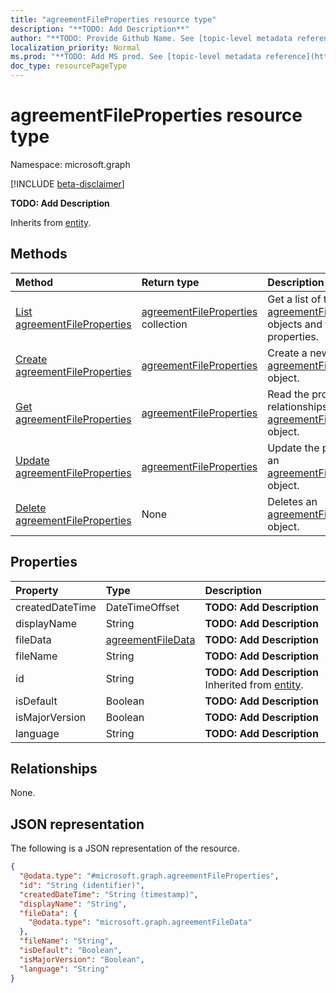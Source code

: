 ```yaml
---
title: "agreementFileProperties resource type"
description: "**TODO: Add Description**"
author: "**TODO: Provide Github Name. See [topic-level metadata reference](https://msgo.azurewebsites.net/add/document/guidelines/metadata.html#topic-level-metadata)**"
localization_priority: Normal
ms.prod: "**TODO: Add MS prod. See [topic-level metadata reference](https://msgo.azurewebsites.net/add/document/guidelines/metadata.html#topic-level-metadata)**"
doc_type: resourcePageType
---
```


# agreementFileProperties resource type

Namespace: microsoft.graph

[!INCLUDE [beta-disclaimer](../../includes/beta-disclaimer.md)]

**TODO: Add Description**


Inherits from [entity](../resources/entity.md).

## Methods
|Method|Return type|Description|
|:---|:---|:---|
|[List agreementFileProperties](../api/agreementfileproperties-list.md)|[agreementFileProperties](../resources/agreementfileproperties.md) collection|Get a list of the [agreementFileProperties](../resources/agreementfileproperties.md) objects and their properties.|
|[Create agreementFileProperties](../api/agreementfileproperties-create.md)|[agreementFileProperties](../resources/agreementfileproperties.md)|Create a new [agreementFileProperties](../resources/agreementfileproperties.md) object.|
|[Get agreementFileProperties](../api/agreementfileproperties-get.md)|[agreementFileProperties](../resources/agreementfileproperties.md)|Read the properties and relationships of an [agreementFileProperties](../resources/agreementfileproperties.md) object.|
|[Update agreementFileProperties](../api/agreementfileproperties-update.md)|[agreementFileProperties](../resources/agreementfileproperties.md)|Update the properties of an [agreementFileProperties](../resources/agreementfileproperties.md) object.|
|[Delete agreementFileProperties](../api/agreementfileproperties-delete.md)|None|Deletes an [agreementFileProperties](../resources/agreementfileproperties.md) object.|

## Properties
|Property|Type|Description|
|:---|:---|:---|
|createdDateTime|DateTimeOffset|**TODO: Add Description**|
|displayName|String|**TODO: Add Description**|
|fileData|[agreementFileData](../resources/agreementfiledata.md)|**TODO: Add Description**|
|fileName|String|**TODO: Add Description**|
|id|String|**TODO: Add Description** Inherited from [entity](../resources/entity.md).|
|isDefault|Boolean|**TODO: Add Description**|
|isMajorVersion|Boolean|**TODO: Add Description**|
|language|String|**TODO: Add Description**|

## Relationships
None.

## JSON representation
The following is a JSON representation of the resource.
<!-- {
  "blockType": "resource",
  "keyProperty": "id",
  "@odata.type": "microsoft.graph.agreementFileProperties",
  "baseType": "microsoft.graph.entity",
  "openType": false
}
-->
``` json
{
  "@odata.type": "#microsoft.graph.agreementFileProperties",
  "id": "String (identifier)",
  "createdDateTime": "String (timestamp)",
  "displayName": "String",
  "fileData": {
    "@odata.type": "microsoft.graph.agreementFileData"
  },
  "fileName": "String",
  "isDefault": "Boolean",
  "isMajorVersion": "Boolean",
  "language": "String"
}
```

